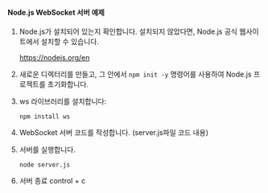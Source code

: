 #### Node.js WebSocket 서버 예제
1. Node.js가 설치되어 있는지 확인합니다. 설치되지 않았다면, Node.js 공식 웹사이트에서 설치할 수 있습니다. 

    <https://nodejs.org/en>
2. 새로운 디렉터리를 만들고, 그 안에서 `npm init -y` 명령어를 사용하여 Node.js 프로젝트를 초기화합니다.
3. ws 라이브러리를 설치합니다:

    `npm install ws`
4. WebSocket 서버 코드를 작성합니다. (server.js파일 코드 내용)
5. 서버를 실행합니다.

    `node server.js`

6. 서버 종료 control + c

